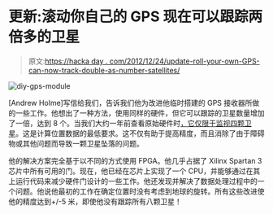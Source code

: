 # 更新:滚动你自己的 GPS 现在可以跟踪两倍多的卫星

> 原文:[https://hacka day . com/2012/12/24/update-roll-your-own-GPS-can-now-track-double-as-number-satellites/](https://hackaday.com/2012/12/24/update-roll-your-own-gps-can-now-track-twice-as-many-satellites/)

![diy-gps-module](../Images/e88f315bcf8c7afdc716e56178ccdcd6.png)

[Andrew Holme]写信给我们，告诉我们他为改进他临时搭建的 GPS 接收器所做的一些工作。他想出了一种方法，使用同样的硬件，但它可以跟踪的卫星数量增加了一倍，达到 8 个。当我们大约一年前查看原始硬件时[，它仅限于监视四颗卫星](http://hackaday.com/2011/10/01/make-your-own-gps-receiver/)。这是计算位置数据的最低要求。这不仅有助于提高精度，而且消除了由于障碍物或其他问题而导致一颗卫星坠落的问题。

他的解决方案完全基于以不同的方式使用 FPGA。他几乎占据了 Xilinx Spartan 3 芯片中所有可用的门。现在，他已经在芯片上实现了一个 CPU，并能够通过在其上运行代码来减少硬件门设计的一些工作。他还发现并解决了数据处理过程中的一个问题。他说他最初的工作在确定位置时没有考虑到地球的旋转。所有这些改进使他的精度达到+/-5 米，即使他没有跟踪所有八颗卫星！